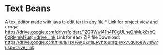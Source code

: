 # Text Beans
A text editor made with java to edit text in any file *
Link for project view and usage: https://drive.google.com/drive/folders/1ZGRWwI41h4FCgULheOhMuk8sbQ6zRMmM?usp=drive_link
Link for easy ZIP file Download: https://drive.google.com/file/d/1z4PAKBZifsERVht6umlgjeyx7uqCl6eV/view?usp=drive_link
